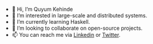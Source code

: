 - 👋 Hi, I’m Quyum Kehinde
- 👀 I’m interested in large-scale and distributed systems. 
- 🌱 I’m currently learning Haskell.
- 💞️ I’m looking to collaborate on open-source projects.
- 📫 You can reach me via [Linkedin](https://linkedin.com/in/quyumkehinde) or [Twitter](https://twitter.com/quyum_kehinde).

<!---
quyumkehinde/quyumkehinde is a ✨ special ✨ repository because its `README.md` (this file) appears on your GitHub profile.
You can click the Preview link to take a look at your changes.
--->
